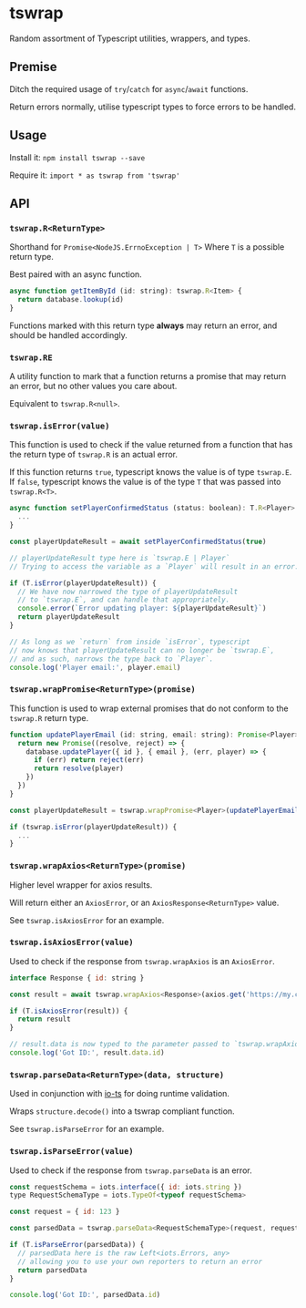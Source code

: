 # tswrap
Random assortment of Typescript utilities, wrappers, and types.

## Premise

Ditch the required usage of `try`/`catch` for `async`/`await` functions.

Return errors normally, utilise typescript types to force errors to be handled.

## Usage

Install it: `npm install tswrap --save`

Require it: `import * as tswrap from 'tswrap'`

## API

### `tswrap.R<ReturnType>`

Shorthand for `Promise<NodeJS.ErrnoException | T>`
Where `T` is a possible return type.

Best paired with an async function.

```js
async function getItemById (id: string): tswrap.R<Item> {
  return database.lookup(id)
}
```

Functions marked with this return type **always** may return an error, and should be handled accordingly.

### `tswrap.RE`

A utility function to mark that a function returns a promise that may return an error, but no other values you care about.

Equivalent to `tswrap.R<null>`.

### `tswrap.isError(value)`

This function is used to check if the value returned from a function that has the return type of `tswrap.R` is an actual error.

If this function returns `true`, typescript knows the value is of type `tswrap.E`.
If `false`, typescript knows the value is of the type `T` that was passed into `tswrap.R<T>`.

```js
async function setPlayerConfirmedStatus (status: boolean): T.R<Player> {
  ...
}

const playerUpdateResult = await setPlayerConfirmedStatus(true)

// playerUpdateResult type here is `tswrap.E | Player`
// Trying to access the variable as a `Player` will result in an error.

if (T.isError(playerUpdateResult)) {
  // We have now narrowed the type of playerUpdateResult
  // to `tswrap.E`, and can handle that appropriately.
  console.error(`Error updating player: ${playerUpdateResult}`)
  return playerUpdateResult
}

// As long as we `return` from inside `isError`, typescript
// now knows that playerUpdateResult can no longer be `tswrap.E`,
// and as such, narrows the type back to `Player`.
console.log('Player email:', player.email)
```

### `tswrap.wrapPromise<ReturnType>(promise)`

This function is used to wrap external promises that do not conform to the `tswrap.R` return type.

```js
function updatePlayerEmail (id: string, email: string): Promise<Player> {
  return new Promise((resolve, reject) => {
    database.updatePlayer({ id }, { email }, (err, player) => {
      if (err) return reject(err)
      return resolve(player)
    })
  })
}

const playerUpdateResult = tswrap.wrapPromise<Player>(updatePlayerEmail(id, player))

if (tswrap.isError(playerUpdateResult)) {
  ...
}
```

### `tswrap.wrapAxios<ReturnType>(promise)`

Higher level wrapper for axios results.

Will return either an `AxiosError`, or an `AxiosResponse<ReturnType>` value.

See `tswrap.isAxiosError` for an example.

### `tswrap.isAxiosError(value)`

Used to check if the response from `tswrap.wrapAxios` is an `AxiosError`.

```js
interface Response { id: string }

const result = await tswrap.wrapAxios<Response>(axios.get('https://my.com/api'))

if (T.isAxiosError(result)) {
  return result
}

// result.data is now typed to the parameter passed to `tswrap.wrapAxios`
console.log('Got ID:', result.data.id)
```

### `tswrap.parseData<ReturnType>(data, structure)`

Used in conjunction with [io-ts](https://github.com/gcanti/io-ts) for doing runtime validation.

Wraps `structure.decode()` into a tswrap compliant function.

See `tswrap.isParseError` for an example.

### `tswrap.isParseError(value)`

Used to check if the response from `tswrap.parseData` is an error.

```js
const requestSchema = iots.interface({ id: iots.string })
type RequestSchemaType = iots.TypeOf<typeof requestSchema>

const request = { id: 123 }

const parsedData = tswrap.parseData<RequestSchemaType>(request, requestSchema)

if (T.isParseError(parsedData)) {
  // parsedData here is the raw Left<iots.Errors, any>
  // allowing you to use your own reporters to return an error
  return parsedData
}

console.log('Got ID:', parsedData.id)
```
